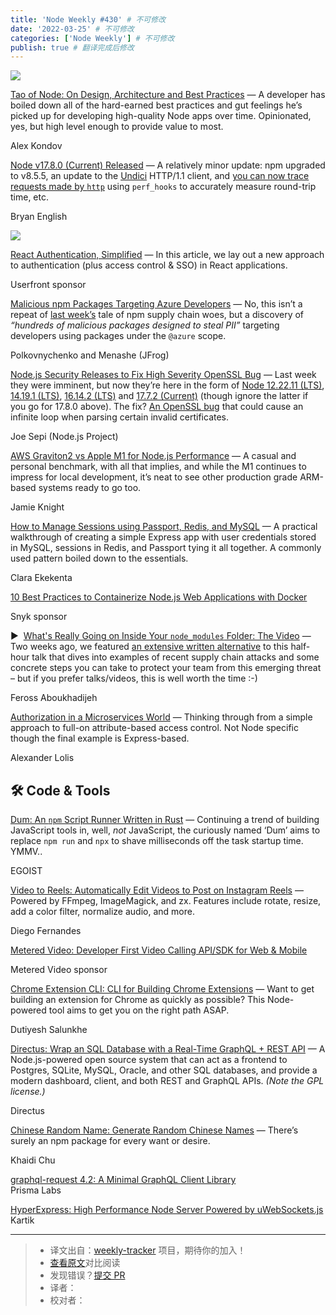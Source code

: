 ```yaml
---
title: 'Node Weekly #430' # 不可修改
date: '2022-03-25' # 不可修改
categories: ['Node Weekly'] # 不可修改
publish: true # 翻译完成后修改
---
```


[![](https://res.cloudinary.com/cpress/image/upload/w_1280,e_sharpen:60/mk4qoxymndatnjbbvzdv.jpg)](https://nodeweekly.com/link/121346/web)

<!--以上是预览信息，图片一张或限制百字左右，前者优先，全文请使用二级及以下标题-->
<!-- more -->

[Tao of Node: On Design, Architecture and Best Practices](https://nodeweekly.com/link/121346/web "alexkondov.com") — A developer has boiled down all of the hard-earned best practices and gut feelings he’s picked up for developing high-quality Node apps over time. Opinionated, yes, but high level enough to provide value to most.

Alex Kondov

[Node v17.8.0 (Current) Released](https://nodeweekly.com/link/121347/web "nodejs.org") — A relatively minor update: npm upgraded to v8.5.5, an update to the [Undici](https://nodeweekly.com/link/121348/web) HTTP/1.1 client, and [you can now trace requests made by `http`](https://nodeweekly.com/link/121349/web) using `perf_hooks` to accurately measure round-trip time, etc.

Bryan English

[![](https://copm.s3.amazonaws.com/9b72307f.png)](https://nodeweekly.com/link/121350/web)

[React Authentication, Simplified](https://nodeweekly.com/link/121350/web "userfront.com") — In this article, we lay out a new approach to authentication (plus access control & SSO) in React applications.

Userfront sponsor

[Malicious npm Packages Targeting Azure Developers](https://nodeweekly.com/link/121351/web "jfrog.com") — No, this isn’t a repeat of [last week’s](https://nodeweekly.com/link/121352/web) tale of npm supply chain woes, but a discovery of _“hundreds of malicious packages designed to steal PII”_ targeting developers using packages under the `@azure` scope.

Polkovnychenko and Menashe (JFrog)

[Node.js Security Releases to Fix High Severity OpenSSL Bug](https://nodeweekly.com/link/121353/web "nodejs.org") — Last week they were imminent, but now they’re here in the form of [Node 12.22.11 (LTS)](https://nodeweekly.com/link/121354/web), [14.19.1 (LTS)](https://nodeweekly.com/link/121355/web), [16.14.2 (LTS)](https://nodeweekly.com/link/121356/web) and [17.7.2 (Current)](https://nodeweekly.com/link/121357/web) (though ignore the latter if you go for 17.8.0 above). The fix? [An OpenSSL bug](https://nodeweekly.com/link/121358/web) that could cause an infinite loop when parsing certain invalid certificates.

Joe Sepi (Node.js Project)

[AWS Graviton2 vs Apple M1 for Node.js Performance](https://nodeweekly.com/link/121362/web "spacedoutandsmiling.com") — A casual and personal benchmark, with all that implies, and while the M1 continues to impress for local development, it’s neat to see other production grade ARM-based systems ready to go too.

Jamie Knight

[How to Manage Sessions using Passport, Redis, and MySQL](https://nodeweekly.com/link/121364/web "arctype.com") — A practical walkthrough of creating a simple Express app with user credentials stored in MySQL, sessions in Redis, and Passport tying it all together. A commonly used pattern boiled down to the essentials.

Clara Ekekenta

[10 Best Practices to Containerize Node.js Web Applications with Docker](https://nodeweekly.com/link/121366/web "snyk.io")

Snyk sponsor

▶  [What's Really Going on Inside Your `node_modules` Folder: The Video](https://nodeweekly.com/link/121368/web "youtu.be") — Two weeks ago, we featured [an extensive written alternative](https://nodeweekly.com/link/121370/web) to this half-hour talk that dives into examples of recent supply chain attacks and some concrete steps you can take to protect your team from this emerging threat – but if you prefer talks/videos, this is well worth the time :-)

Feross Aboukhadijeh

[Authorization in a Microservices World](https://nodeweekly.com/link/121372/web "www.alexanderlolis.com") — Thinking through from a simple approach to full-on attribute-based access control. Not Node specific though the final example is Express-based.

Alexander Lolis

## 🛠 Code & Tools

[Dum: An `npm` Script Runner Written in Rust](https://nodeweekly.com/link/121374/web "github.com") — Continuing a trend of building JavaScript tools in, well, _not_ JavaScript, the curiously named ‘Dum’ aims to replace `npm run` and `npx` to shave milliseconds off the task startup time. YMMV..

EGOIST

[Video to Reels: Automatically Edit Videos to Post on Instagram Reels](https://nodeweekly.com/link/121376/web "github.com") — Powered by FFmpeg, ImageMagick, and zx. Features include rotate, resize, add a color filter, normalize audio, and more.

Diego Fernandes

[Metered Video: Developer First Video Calling API/SDK for Web & Mobile](https://nodeweekly.com/link/121377/web "www.metered.ca")

Metered Video sponsor

[Chrome Extension CLI: CLI for Building Chrome Extensions](https://nodeweekly.com/link/121379/web "github.com") — Want to get building an extension for Chrome as quickly as possible? This Node-powered tool aims to get you on the right path ASAP.

Dutiyesh Salunkhe

[Directus: Wrap an SQL Database with a Real-Time GraphQL + REST API](https://nodeweekly.com/link/121380/web "github.com") — A Node.js-powered open source system that can act as a frontend to Postgres, SQLite, MySQL, Oracle, and other SQL databases, and provide a modern dashboard, client, and both REST and GraphQL APIs. _(Note the GPL license.)_

Directus

[Chinese Random Name: Generate Random Chinese Names](https://nodeweekly.com/link/121381/web "github.com") — There’s surely an npm package for every want or desire.

Khaidi Chu

[graphql-request 4.2: A Minimal GraphQL Client Library](https://nodeweekly.com/link/121382/web)  
Prisma Labs

[HyperExpress: High Performance Node Server Powered by uWebSockets.js](https://nodeweekly.com/link/121383/web)  
Kartik

---
> * 译文出自：[weekly-tracker](https://github.com/FEDarling/weekly-tracker) 项目，期待你的加入！
> * [查看原文](https://nodeweekly.com/issues/430)对比阅读
> * 发现错误？[提交 PR](https://github.com/FEDarling/weekly-tracker/blob/main/weeklys/node_weekly/430)
> * 译者：
> * 校对者：

